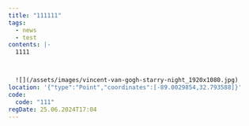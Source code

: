 ```yaml
---
title: "111111"
tags:
  - news
  - test
contents: |-
  1111



  ![](/assets/images/vincent-van-gogh-starry-night_1920x1080.jpg)
location: '{"type":"Point","coordinates":[-89.0029854,32.793588]}'
code:
  code: "111"
regDate: 25.06.2024T17:04
---
```

